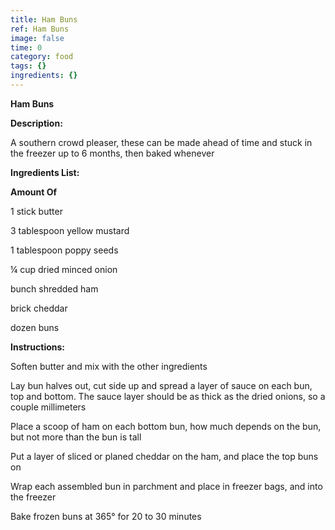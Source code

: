 ```yaml
---
title: Ham Buns
ref: Ham Buns
image: false
time: 0
category: food
tags: {}
ingredients: {}
---
```

**Ham Buns**

**Description:**

A southern crowd pleaser, these can be made ahead of time and stuck in
the freezer up to 6 months, then baked whenever

**Ingredients List:**

**Amount Of**

1 stick butter

3 tablespoon yellow mustard

1 tablespoon poppy seeds

¼ cup dried minced onion

bunch shredded ham

brick cheddar

dozen buns

**Instructions:**

Soften butter and mix with the other ingredients

Lay bun halves out, cut side up and spread a layer of sauce on each bun,
top and bottom. The sauce layer should be as thick as the dried onions,
so a couple millimeters

Place a scoop of ham on each bottom bun, how much depends on the bun,
but not more than the bun is tall

Put a layer of sliced or planed cheddar on the ham, and place the top
buns on

Wrap each assembled bun in parchment and place in freezer bags, and into
the freezer

Bake frozen buns at 365° for 20 to 30 minutes
